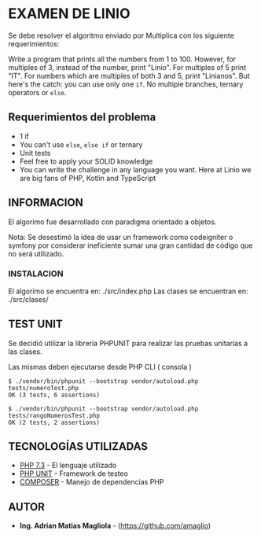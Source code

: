 # EXAMEN DE LINIO

Se debe resolver el algoritmo enviado por Multiplica con los siguiente requerimientos:

Write a program that prints all the numbers from 1 to 100. However, for
multiples of 3, instead of the number, print "Linio". For multiples of 5 print
"IT". For numbers which are multiples of both 3 and 5, print "Linianos".
But here's the catch: you can use only one `if`. No multiple branches, ternary
operators or `else`.

## Requerimientos del problema

* 1 if
* You can't use `else`, `else if` or ternary
* Unit tests
* Feel free to apply your SOLID knowledge
* You can write the challenge in any language you want. Here at Linio we are
big fans of PHP, Kotlin and TypeScript

## INFORMACION 

El algorimo fue desarrollado con paradigma orientado a objetos. 

Nota: Se desestimó la idea de usar un framework como codeigniter o symfony por considerar ineficiente sumar una gran cantidad de código que no será utilizado.

 
### INSTALACION

El algorimo se encuentra en: ./src/index.php
Las clases se encuentran en: ./src/clases/

## TEST UNIT

Se decidió utilizar la libreria PHPUNIT para realizar las pruebas unitarias a las clases.
 
Las mismas deben ejecutarse desde PHP CLI ( consola )
```
$ ./vendor/bin/phpunit --bootstrap vendor/autoload.php tests/numeroTest.php
OK (3 tests, 6 assertions)

$ ./vendor/bin/phpunit --bootstrap vendor/autoload.php tests/rangoNumerosTest.php
OK (2 tests, 2 assertions)

```
 

## TECNOLOGÍAS UTILIZADAS

* [PHP 7.3](https://www.php.net/) - El lenguaje utilizado
* [PHP UNIT](https://phpunit.de/) - Framework de testeo
* [COMPOSER](https://getcomposer.org//) - Manejo de dependencias PHP

 
## AUTOR

* **Ing. Adrian Matias Magliola** - (https://github.com/amaglio)
 